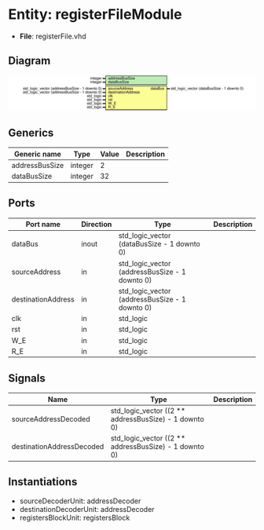 # Entity: registerFileModule

- **File**: registerFile.vhd
## Diagram

![Diagram](registerFile.svg "Diagram")
## Generics

| Generic name   | Type    | Value | Description |
| -------------- | ------- | ----- | ----------- |
| addressBusSize | integer | 2     |             |
| dataBusSize    | integer | 32    |             |
## Ports

| Port name          | Direction | Type                                           | Description |
| ------------------ | --------- | ---------------------------------------------- | ----------- |
| dataBus            | inout     | std_logic_vector (dataBusSize - 1 downto 0)    |             |
| sourceAddress      | in        | std_logic_vector (addressBusSize - 1 downto 0) |             |
| destinationAddress | in        | std_logic_vector (addressBusSize - 1 downto 0) |             |
| clk                | in        | std_logic                                      |             |
| rst                | in        | std_logic                                      |             |
| W_E                | in        | std_logic                                      |             |
| R_E                | in        | std_logic                                      |             |
## Signals

| Name                      | Type                                                  | Description |
| ------------------------- | ----------------------------------------------------- | ----------- |
| sourceAddressDecoded      | std_logic_vector ((2 ** addressBusSize) - 1 downto 0) |             |
| destinationAddressDecoded | std_logic_vector ((2 ** addressBusSize) - 1 downto 0) |             |
## Instantiations

- sourceDecoderUnit: addressDecoder
- destinationDecoderUnit: addressDecoder
- registersBlockUnit: registersBlock
